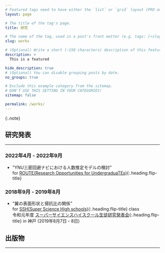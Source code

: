 ```yaml
---
# Featured tags need to have either the `list` or `grid` layout (PRO only).
layout: page

# The title of the tag's page.
title: 研究

# The name of the tag, used in a post's front matter (e.g. tags: [<slug>]).
slug: works

# (Optional) Write a short (~150 characters) description of this featured tag.
description: >
  This is a featured 

hide_description: true
# (Optional) You can disable grouping posts by date.
no_groups: true

# Exclude this example category from the sitemap.
# DON'T USE THIS SETTING IN YOUR CATEGORIES!
sitemap: false

permalink: /works/
---
```


{:.note}

## 研究発表
----------------------------------------------------------------
### 2022年4月 - 2022年9月
* "YNU三密回避ナビにおける人数推定モデルの検討" <br>
for [ROUTE(Research Opportunities for UndergraduaTEs)]{:.heading.flip-title}

### 2018年9月 - 2019年8月
* "翼の表面形状と揚抗比の関係" <br>
for [SSH(Super Science High schools)]{:.heading.flip-title} class <br>
令和元年度 [スーパーサイエンスハイスクール生徒研究発表会]{:.heading.flip-title} in 神戸 (2019年8月7日・8日)


## 出版物
----------------------------------------------------------------

[ROUTE(Research Opportunities for UndergraduaTEs)]: http://es-route.ynu.ac.jp/

[SSH(Super Science High schools)]: https://www.jst.go.jp/cpse/ssh/index.html

[スーパーサイエンスハイスクール生徒研究発表会]: https://www.jst.go.jp/cpse/ssh/ssh/public/sshevent.html 

